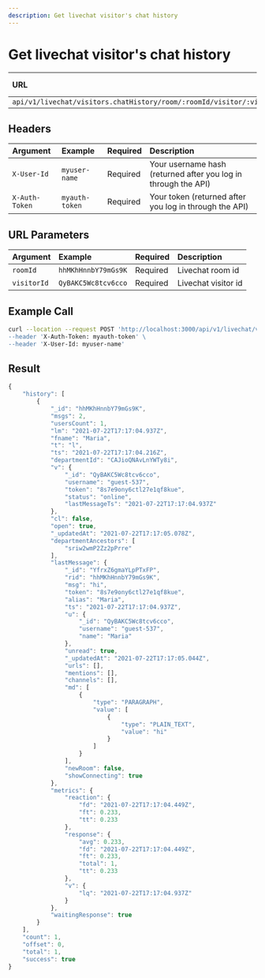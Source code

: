 ```yaml
---
description: Get livechat visitor's chat history
---
```


# Get livechat visitor's chat history

| URL | Requires Auth | HTTP Method |
| :--- | :--- | :--- |
| `api/v1/livechat/visitors.chatHistory/room/:roomId/visitor/:visitorId` | `YES` | `GET` |

## Headers

| Argument | Example | Required | Description |
| :--- | :--- | :--- | :--- |
| `X-User-Id` | `myuser-name` | Required | Your username hash \(returned after you log in through the API\) |
| `X-Auth-Token` | `myauth-token` | Required | Your token \(returned after you log in through the API\) |

## URL Parameters

| Argument | Example | Required | Description |
| :--- | :--- | :--- | :--- |
| `roomId` | `hhMKhHnnbY79mGs9K` | Required | Livechat room id |
| `visitorId` | `QyBAKC5Wc8tcv6cco` | Required | Livechat visitor id |

## Example Call

```bash
curl --location --request POST 'http://localhost:3000/api/v1/livechat/visitors.pagesVisited/:roomId \
--header 'X-Auth-Token: myauth-token' \
--header 'X-User-Id: myuser-name'
```

## Result

```javascript
{
    "history": [
        {
            "_id": "hhMKhHnnbY79mGs9K",
            "msgs": 2,
            "usersCount": 1,
            "lm": "2021-07-22T17:17:04.937Z",
            "fname": "Maria",
            "t": "l",
            "ts": "2021-07-22T17:17:04.216Z",
            "departmentId": "CAJioQNAvLnYWTy8i",
            "v": {
                "_id": "QyBAKC5Wc8tcv6cco",
                "username": "guest-537",
                "token": "8s7e9ony6ctl27e1qf8kue",
                "status": "online",
                "lastMessageTs": "2021-07-22T17:17:04.937Z"
            },
            "cl": false,
            "open": true,
            "_updatedAt": "2021-07-22T17:17:05.078Z",
            "departmentAncestors": [
                "sriw2wmP2Zz2pPrre"
            ],
            "lastMessage": {
                "_id": "YfrxZ6gmaYLpPTxFP",
                "rid": "hhMKhHnnbY79mGs9K",
                "msg": "hi",
                "token": "8s7e9ony6ctl27e1qf8kue",
                "alias": "Maria",
                "ts": "2021-07-22T17:17:04.937Z",
                "u": {
                    "_id": "QyBAKC5Wc8tcv6cco",
                    "username": "guest-537",
                    "name": "Maria"
                },
                "unread": true,
                "_updatedAt": "2021-07-22T17:17:05.044Z",
                "urls": [],
                "mentions": [],
                "channels": [],
                "md": [
                    {
                        "type": "PARAGRAPH",
                        "value": [
                            {
                                "type": "PLAIN_TEXT",
                                "value": "hi"
                            }
                        ]
                    }
                ],
                "newRoom": false,
                "showConnecting": true
            },
            "metrics": {
                "reaction": {
                    "fd": "2021-07-22T17:17:04.449Z",
                    "ft": 0.233,
                    "tt": 0.233
                },
                "response": {
                    "avg": 0.233,
                    "fd": "2021-07-22T17:17:04.449Z",
                    "ft": 0.233,
                    "total": 1,
                    "tt": 0.233
                },
                "v": {
                    "lq": "2021-07-22T17:17:04.937Z"
                }
            },
            "waitingResponse": true
        }
    ],
    "count": 1,
    "offset": 0,
    "total": 1,
    "success": true
}
```

